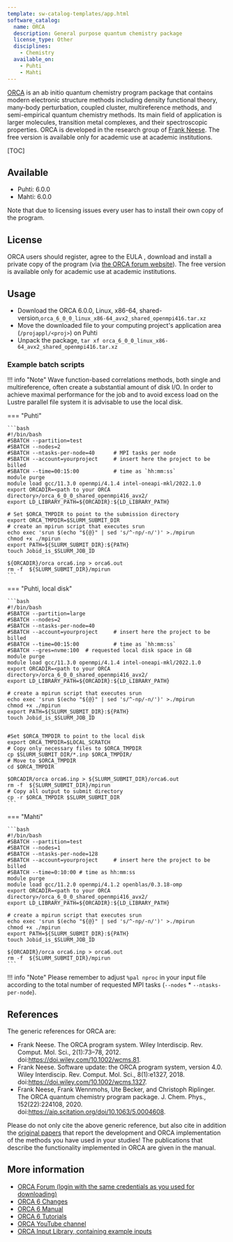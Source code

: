 ```yaml
---
template: sw-catalog-templates/app.html
software_catalog:
  name: ORCA
  description: General purpose quantum chemistry package
  license_type: Other
  disciplines:
    - Chemistry
  available_on:
    - Puhti
    - Mahti
---
```


[ORCA](https://orcaforum.kofo.mpg.de/app.php/portal) is an ab initio quantum chemistry
program package that contains modern electronic structure methods including density functional
theory, many-body perturbation, coupled cluster, multireference methods, and semi-empirical
quantum chemistry methods. Its main field of application is larger molecules, transition metal
complexes, and their spectroscopic properties. ORCA is developed in the research group of
[Frank Neese](https://en.wikipedia.org/wiki/Frank_Neese). The free version is available only
for academic use at academic institutions.

[TOC]

## Available

- Puhti: 6.0.0
- Mahti: 6.0.0

Note that due to licensing issues every user has to install their own copy of the program.

## License

ORCA users should register, agree to the EULA , download and install a private copy of the program
(via [the ORCA forum website](https://orcaforum.kofo.mpg.de/app.php/portal)). The free version is
available only for academic use at academic institutions.

## Usage

- Download the ORCA 6.0.0, Linux, x86-64, shared-version,`orca_6_0_0_linux_x86-64_avx2_shared_openmpi416.tar.xz`
- Move the downloaded file to your computing project's application area (`/projappl/<proj>`) on Puhti
- Unpack the package, `tar xf orca_6_0_0_linux_x86-64_avx2_shared_openmpi416.tar.xz`

### Example batch scripts

!!! info "Note"
    Wave function-based correlations methods, both single and multireference, often create a
    substantial amount of disk I/O. In order to achieve maximal performance for the job and to
    avoid excess load on the Lustre parallel file system it is advisable to use the local disk.

=== "Puhti"

    ```bash
    #!/bin/bash
    #SBATCH --partition=test
    #SBATCH --nodes=2
    #SBATCH --ntasks-per-node=40      # MPI tasks per node
    #SBATCH --account=yourproject     # insert here the project to be billed 
    #SBATCH --time=00:15:00           # time as `hh:mm:ss`
    module purge
    module load gcc/11.3.0 openmpi/4.1.4 intel-oneapi-mkl/2022.1.0
    export ORCADIR=<path to your ORCA directory>/orca_6_0_0_shared_openmpi416_avx2/
    export LD_LIBRARY_PATH=${ORCADIR}:${LD_LIBRARY_PATH}

    # Set $ORCA_TMPDIR to point to the submission directory
    export ORCA_TMPDIR=$SLURM_SUBMIT_DIR
    # create an mpirun script that executes srun
    echo exec 'srun $(echo "${@}" | sed 's/^-np/-n/')' >./mpirun
    chmod +x ./mpirun
    export PATH=${SLURM_SUBMIT_DIR}:${PATH}
    touch Jobid_is_$SLURM_JOB_ID 

    ${ORCADIR}/orca orca6.inp > orca6.out
    rm -f  ${SLURM_SUBMIT_DIR}/mpirun
    ```

=== "Puhti, local disk"

    ```bash
    #!/bin/bash
    #SBATCH --partition=large
    #SBATCH --nodes=2
    #SBATCH --ntasks-per-node=40
    #SBATCH --account=yourproject     # insert here the project to be billed
    #SBATCH --time=00:15:00           # time as `hh:mm:ss`
    #SBATCH --gres=nvme:100  # requested local disk space in GB
    module purge
    module load gcc/11.3.0 openmpi/4.1.4 intel-oneapi-mkl/2022.1.0
    export ORCADIR=<path to your ORCA directory>/orca_6_0_0_shared_openmpi416_avx2/
    export LD_LIBRARY_PATH=${ORCADIR}:${LD_LIBRARY_PATH}

    # create a mpirun script that executes srun
    echo exec 'srun $(echo "${@}" | sed 's/^-np/-n/')' >./mpirun
    chmod +x ./mpirun
    export PATH=${SLURM_SUBMIT_DIR}:${PATH}
    touch Jobid_is_$SLURM_JOB_ID 


    #Set $ORCA_TMPDIR to point to the local disk
    export ORCA_TMPDIR=$LOCAL_SCRATCH
    # Copy only necessary files to $ORCA_TMPDIR
    cp $SLURM_SUBMIT_DIR/*.inp $ORCA_TMPDIR/
    # Move to $ORCA_TMPDIR
    cd $ORCA_TMPDIR

    $ORCADIR/orca orca6.inp > ${SLURM_SUBMIT_DIR}/orca6.out
    rm -f  ${SLURM_SUBMIT_DIR}/mpirun
    # Copy all output to submit directory
    cp -r $ORCA_TMPDIR $SLURM_SUBMIT_DIR
    ```

=== "Mahti"

    ```bash
    #!/bin/bash
    #SBATCH --partition=test
    #SBATCH --nodes=1
    #SBATCH --ntasks-per-node=128
    #SBATCH --account=yourproject     # insert here the project to be billed
    #SBATCH --time=0:10:00 # time as hh:mm:ss
    module purge
    module load gcc/11.2.0 openmpi/4.1.2 openblas/0.3.18-omp
    export ORCADIR=<path to your ORCA directory>/orca_6_0_0_shared_openmpi416_avx2/
    export LD_LIBRARY_PATH=${ORCADIR}:${LD_LIBRARY_PATH}

    # create a mpirun script that executes srun
    echo exec 'srun $(echo "${@}" | sed 's/^-np/-n/')' >./mpirun
    chmod +x ./mpirun
    export PATH=${SLURM_SUBMIT_DIR}:${PATH}
    touch Jobid_is_$SLURM_JOB_ID

    ${ORCADIR}/orca orca6.inp > orca6.out
    rm -f  ${SLURM_SUBMIT_DIR}/mpirun
    ```

!!! info "Note"
    Please remember to adjust `%pal nproc` in your input file according to the total number of
    requested MPI tasks (`--nodes` * `--ntasks-per-node`).

## References

The generic references for ORCA are:

- Frank Neese. The ORCA program system. Wiley Interdiscip. Rev. Comput. Mol. Sci., 2(1):73–78, 2012. doi:<https://doi.wiley.com/10.1002/wcms.81>.
- Frank Neese. Software update: the ORCA program system, version 4.0. Wiley Interdiscip. Rev. Comput. Mol. Sci., 8(1):e1327, 2018. doi:<https://doi.wiley.com/10.1002/wcms.1327>.
- Frank Neese, Frank Wennmohs, Ute Becker, and Christoph Riplinger. The ORCA quantum chemistry program package. J. Chem. Phys., 152(22):224108, 2020. doi:<https://aip.scitation.org/doi/10.1063/5.0004608>.

Please do not only cite the above generic reference, but also cite in addition the
[original papers](https://www.faccts.de/docs/orca/6.0/manual/contents/public.html)
that report the development and ORCA implementation of the methods you have used in
your studies! The publications that describe the functionality implemented in ORCA are
given in the manual.

## More information

- [ORCA Forum (login with the same credentials as you used for downloading)](https://orcaforum.kofo.mpg.de/app.php/portal)
- [ORCA 6 Changes](https://www.faccts.de/docs/orca/6.0/manual/contents/changes.html)
- [ORCA 6 Manual](https://www.faccts.de/docs/orca/6.0/manual/ )
- [ORCA 6 Tutorials](https://www.faccts.de/docs/orca/6.0/tutorials/)
- [ORCA YouTube channel](https://www.youtube.com/@orcaquantumchemistry)
- [ORCA Input Library, containing example inputs](https://sites.google.com/site/orcainputlibrary/home)
